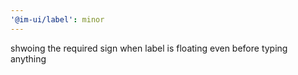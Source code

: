 ```yaml
---
'@im-ui/label': minor
---
```


shwoing the required sign when label is floating even before typing anything
